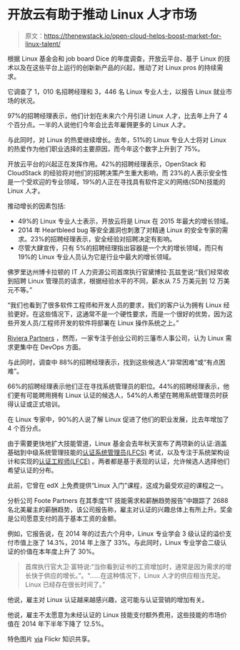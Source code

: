 # 开放云有助于推动 Linux 人才市场

> 原文：<https://thenewstack.io/open-cloud-helps-boost-market-for-linux-talent/>

根据 Linux 基金会和 job board Dice 的年度调查，开放云平台、基于 Linux 的技术以及在这些平台上运行的创新新产品的兴起，推动了对 Linux pros 的持续需求。

它调查了 1，010 名招聘经理和 3，446 名 Linux 专业人士，以报告 Linux 就业市场的状况。

97%的招聘经理表示，他们计划在未来六个月引进 Linux 人才，比去年上升了 4 个百分点。一半的人说他们今年会比去年雇佣更多的 Linux 人才。

与此同时，对 Linux 的热爱继续增长。去年，51%的 Linux 专业人士将对 Linux 的热爱作为他们职业选择的主要原因，而今年这个数字上升到了 75%。

开放云平台的兴起正在发挥作用。42%的招聘经理表示，OpenStack 和 CloudStack 的经验将对他们的招聘决策产生重大影响，而 23%的人表示安全性是一个受欢迎的专业领域，19%的人正在寻找具有软件定义的网络(SDN)技能的 Linux 人才。

推动增长的因素包括:

*   49%的 Linux 专业人士表示，开放云将是 Linux 在 2015 年最大的增长领域。
*   2014 年 Heartbleed bug 等安全漏洞也刺激了对精通 Linux 的安全专家的需求。23%的招聘经理表示，安全经验对招聘决定有影响。
*   尽管大肆宣传，只有 5%的招聘经理指出容器是一个大的增长领域，而只有 19%的 Linux 专业人员认为它是行业中最大的增长领域。

佛罗里达州博卡拉顿的 IT 人力资源公司首席执行官黛博拉·瓦兹奎说:“我们经常收到招聘 Linux 管理员的请求，根据经验水平的不同，薪水从 7.5 万美元到 12 万美元不等。”

“我们也看到了很多软件工程师和开发人员的要求，我们的客户认为拥有 Linux 经验更好。在这些情况下，这通常不是一个硬性要求，而是一个很好的优势，因为这些开发人员/工程师开发的软件将部署在 Linux 操作系统之上。”

[Riviera Partners](http://www.rivierapartners.com/) ，然而，一家专注于创业公司的三藩市人事公司，认为 Linux 需求更集中在 DevOps 方面。

与此同时，调查中 88%的招聘经理表示，找到这些候选人“非常困难”或“有点困难”。

66%的招聘经理表示他们正在寻找系统管理员的职位。44%的招聘经理表示，他们更有可能聘用拥有 Linux 认证的候选人，54%的人希望在聘用系统管理员时获得认证或正式培训。

在 Linux 专家中，90%的人说了解 Linux 促进了他们的职业发展，比去年增加了 4 个百分点。

由于需要更快地扩大技能管道，Linux 基金会去年秋天宣布了两项新的认证:涵盖基础到中级系统管理技能的[认证系统管理员(LFCS)](https://training.linuxfoundation.org/certification/linux-foundation-certified-sysadmin-lfcs/) 考试，以及专注于系统架构设计和实现的[认证工程师(LFCE)](https://training.linuxfoundation.org/certification/linux-foundation-certified-engineer-lfce/) 。两者都是基于表现的认证，允许候选人选择他们希望认证的分布。

此前，它曾在 edX 上免费提供“Linux 入门”课程，这成为最受欢迎的课程之一。

分析公司 Foote Partners 在其季度“IT 技能需求和薪酬趋势报告”中跟踪了 2688 名北美雇主的薪酬趋势，该公司报告称，雇主对认证的兴趣总体上有所上升。奖金是公司愿意支付的高于基本工资的金额。

例如，它报告说，在 2014 年的过去六个月中，Linux 专业学会 3 级认证的溢价支付市值上涨了 14.3%，2014 年上涨了 33%。与此同时，Linux 专业学会二级认证的价值在本年度上升了 30%。

> 首席执行官大卫·富特说:“当你看到证书的工资增加时，通常是因为需求的增长快于供应的增长。”。“……在这种情况下，Linux 人才的供应相当充足。Linux 已经存在很长时间了。”

他说，雇主对 Linux 认证越来越感兴趣，这可能与认证营销的增加有关。

他说，雇主不太愿意为未经认证的 Linux 技能支付额外费用，这些技能的市场价值在 2014 年下半年下降了 12.5%。

特色图片 [via](https://www.flickr.com/photos/34364202@N03/3200898862/in/photolist-5SRrHq-djYz9-8j41L-7FvWtm-8nPLQ-9oo9AM-axURy6-73WEow-8DdUz-tXuEA-b33Sx-MY3XW-u55uy-8NE269-46y4e-46y4c-sUpxa-4CheSR-2yESR-2PRBg-5LE5Ns-5Wof8k-4keApq-kZ5mU-4stMFG-6Fhoo-4ChbJ2-7oy3T7-aKt24-6FvNat-gWfuN-qFveta-5oEGSU-6fF9C-82cZzc-BfemE-dMopDZ-29rAEb-geZoYC-65yrcr-9v6Gu5-rPfvy-6qogRt-aLCSjX-4i6B9P-6FV6mf-5tGMy5-9f4VKv-2CvjYq-8Fcvah) Flickr 知识共享。

<svg xmlns:xlink="http://www.w3.org/1999/xlink" viewBox="0 0 68 31" version="1.1"><title>Group</title> <desc>Created with Sketch.</desc></svg>